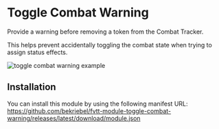 # Toggle Combat Warning
Provide a warning before removing a token from the Combat Tracker.

This helps prevent accidentally toggling the combat state when trying to assign status effects.

![toggle combat warning example](https://raw.githubusercontent.com/bekriebel/fvtt-module-toggle-combat-warning/main/images/toggle-combat-warning.gif)

## Installation
You can install this module by using the following manifest URL: https://github.com/bekriebel/fvtt-module-toggle-combat-warning/releases/latest/download/module.json
